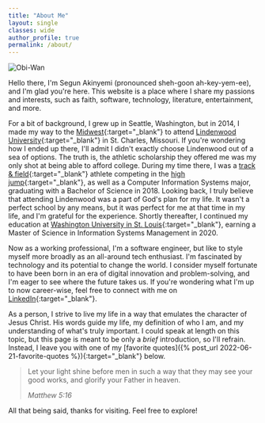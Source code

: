 ```yaml
---
title: "About Me"
layout: single
classes: wide
author_profile: true
permalink: /about/
---
```


![Obi-Wan](/assets/images/obiwan.gif)

Hello there, I'm Segun Akinyemi (pronounced sheh-goon ah-key-yem-ee), and I'm glad you're here. This website is a place where I share my passions and interests, such as faith, software, technology, literature, entertainment, and more.

For a bit of background, I grew up in Seattle, Washington, but in 2014, I made my way to the [Midwest](https://en.wikipedia.org/wiki/Midwestern_United_States){:target="_blank"} to attend [Lindenwood University](https://en.wikipedia.org/wiki/Lindenwood_University){:target="_blank"} in St. Charles, Missouri. If you're wondering how I ended up there, I'll admit I didn't exactly choose Lindenwood out of a sea of options. The truth is, the athletic scholarship they offered me was my only shot at being able to afford college. During my time there, I was a [track & field](https://lindenwoodlions.com/sports/mens-track-and-field/roster/akintunde-akinyemi/11246){:target="_blank"} athlete competing in the [high jump](https://www.worldathletics.org/athletes/united-states/akintunde-akinyemi-14736806){:target="_blank"}, as well as a Computer Information Systems major, graduating with a Bachelor of Science in 2018. Looking back, I truly believe that attending Lindenwood was a part of God's plan for my life. It wasn't a perfect school by any means, but it was perfect for me at that time in my life, and I'm grateful for the experience. Shortly thereafter, I continued my education at [Washington University in St. Louis](https://en.wikipedia.org/wiki/Washington_University_in_St._Louis){:target="_blank"}, earning a Master of Science in Information Systems Management in 2020.

Now as a working professional, I'm a software engineer, but like to style myself more broadly as an all-around tech enthusiast. I'm fascinated by technology and its potential to change the world. I consider myself fortunate to have been born in an era of digital innovation and problem-solving, and I'm eager to see where the future takes us. If you're wondering what I'm up to now career-wise, feel free to connect with me on [LinkedIn](https://www.linkedin.com/in/segunakinyemi){:target="_blank"}.

As a person, I strive to live my life in a way that emulates the character of Jesus Christ. His words guide my life, my definition of who I am, and my understanding of what's truly important. I could speak at length on this topic, but this page is meant to be only a _brief_ introduction, so I'll refrain. Instead, I leave you with one of my [favorite quotes]({% post_url 2022-06-21-favorite-quotes %}){:target="_blank"} below.

> Let your light shine before men in such a way that they may see your good works, and glorify your Father in heaven.
>
> <cite>Matthew 5:16</cite>

All that being said, thanks for visiting. Feel free to explore!
